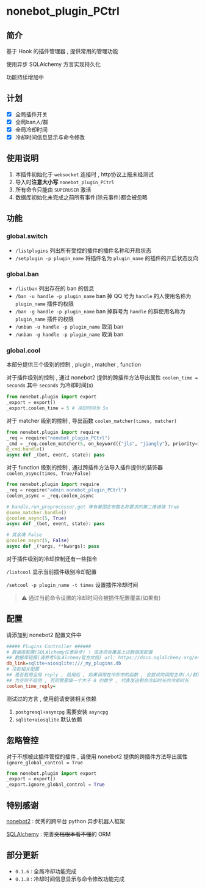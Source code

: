 # nonebot_plugin_PCtrl
## 简介

基于 Hook 的插件管理器 , 提供常用的管理功能

使用异步 SQLAlchemy 方言实现持久化

功能持续增加中

## 计划

- [X] 全局插件开关
- [X] 全局ban人/群
- [X] 全局冷却时间
- [X] 冷却时间信息显示与命令修改

## 使用说明

1. 本插件初始化于 `websocket` 连接时 , http协议上报未经测试
2. 导入时**注意大小写** `nonebot_plugin_PCtrl`
3. 所有命令只能由 `SUPERUSER` 激活
4. 数据库初始化未完成之前所有事件(除元事件)都会被忽略

## 功能

### global.switch

- `/listplugins` 列出所有受控的插件的插件名称和开启状态
- `/setplugin -p plugin_name` 将插件名为 `plugin_name` 的插件的开启状态反向

### global.ban

- `/listban` 列出存在的 ban 的信息
- `/ban -u handle -p plugin_name` ban 掉 QQ 号为 `handle` 的人使用名称为 `plugin_name` 插件的权限
- `/ban -g handle -p plugin_name` ban 掉群号为 `handle` 的群使用名称为 `plugin_name` 插件的权限
- `/unban -u handle -p plugin_name` 取消 ban
- `/unban -g handle -p plugin_name` 取消 ban

### global.cool

本部分提供三个级别的控制 , plugin , matcher , function

对于插件级别的控制 , 通过 nonebot2 提供的跨插件方法导出属性 `coolen_time = seconds` 其中 `seconds` 为冷却时间(s)

```py
from nonebot.plugin import export
_export = export()
_export.coolen_time = 5 # 冷却时间为 5s
```

对于 matcher 级别的控制 , 导出函数 `coolen_matcher(times, matcher)`
```py
from nonebot.plugin import require
_req = require("nonebot_plugin_PCtrl")
_cmd = _req.coolen_matcher(5, on_keyword({"jls", "jiangly"}, priority=10)) # 对一个 matcher 启用冷却
@_cmd.handle()
async def _(bot, event, state): pass
```

对于 function 级别的控制 , 通过跨插件方法导入插件提供的装饰器 `coolen_async(times, True/False)`
```py
from nonebot.plugin import require
_req = require("admin.nonebot_plugin_PCtrl")
coolen_async = _req.coolen_async

# handle,run_preprocessor,got 等有着固定参数名称要求的第二维请填 True
@some_matcher.handle()
@coolen_async(5, True)
async def _(bot, event, state): pass

# 其余填 False
@coolen_async(5, False)
async def _(*args, **kwargs): pass
```

对于插件级别的冷却控制还有一些指令

`/listcool` 显示当前插件级别冷却配置

`/setcool -p plugin_name -t times` 设置插件冷却时间

> :warning: 通过当前命令设置的冷却时间会被插件配置覆盖(如果有)

## 配置
请添加到 nonebot2 配置文件中
```ini
##### Plugins Controller ######
# 数据库配置(SQLAlchemy任意异步) ! 该选项会覆盖上述数据库配置
## 数据库链接(请参考SQLAlchemy官方文档) url: https://docs.sqlalchemy.org/en/14/tutorial/engine.html#establishing-connectivity-the-engine
db_link=sqlite+aiosqlite:///_my_plugins.db
# 冷却相关配置
## 是否启用全局 reply , 启用后 , 如果调用在冷却中的函数 , 会尝试向调用主体(人/群)发送剩余冷却时长
## 为空则不启用 , 否则需要填一个大于 0 的数字 , 代表发送剩余冷却时长的冷却时长
coolen_time_reply=
```

测试过的方言 , 使用前请安装相关依赖
1. `postgresql+asyncpg` 需要安装 `asyncpg`
2. `sqlite+aiosqlite` 默认依赖
## 忽略管控

对于不想被此插件管控的插件 , 请使用 nonebot2 提供的跨插件方法导出属性 `ignore_global_control = True`
```py
from nonebot.plugin import export
_export = export()
_export.ignore_global_control = True
```

## 特别感谢

[nonebot2](https://github.com/nonebot/nonebot2) : 优秀的跨平台 python 异步机器人框架

[SQLAlchemy](https://www.sqlalchemy.org/) : 完善~~文档根本看不懂~~的 ORM

## 部分更新

- `0.1.6` : 全局冷却功能完成
- `0.1.8` : 冷却时间信息显示与命令修改功能完成